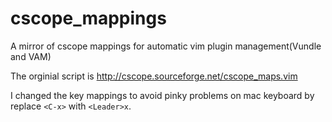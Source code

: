 # cscope_mappings

A mirror of cscope mappings for automatic vim plugin management(Vundle and VAM)

The orginial script is http://cscope.sourceforge.net/cscope_maps.vim

I changed the key mappings to avoid pinky problems on mac keyboard by replace `<C-x>` with `<Leader>x`.


